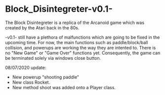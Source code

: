 # Block_Disintegreter-v0.1-

The Block Disintegreter is a replica of the Arcanoid game which was created by the Atari back in the 80s.

-v0.1- still have a plethora of malfunctions which are going to be fixed in the upcoming time. For now, the main functions such as paddle/block/ball collision, and powerups are working the way they are intented to.
There is no "New Game" or "Game Over" functions yet. Consequently, the game can be terminated solely via windows close button.

08/07/2020 update:
- New powerup "shooting paddle"
- New class Rocket.
- New method shoot was added onto a Player class.
